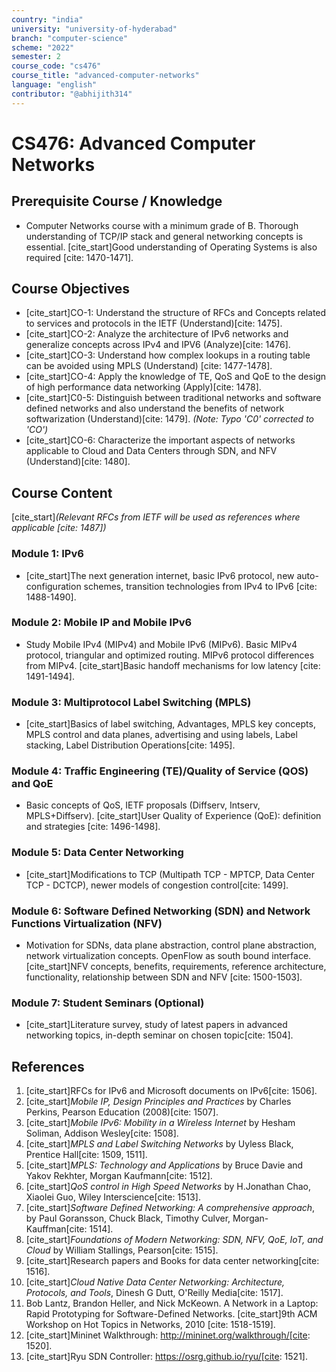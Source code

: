 ```yaml
---
country: "india"
university: "university-of-hyderabad"
branch: "computer-science"
scheme: "2022"
semester: 2
course_code: "cs476" 
course_title: "advanced-computer-networks"
language: "english"
contributor: "@abhijith314"
---
```


# CS476: Advanced Computer Networks

## Prerequisite Course / Knowledge
* Computer Networks course with a minimum grade of B. Thorough understanding of TCP/IP stack and general networking concepts is essential. [cite_start]Good understanding of Operating Systems is also required [cite: 1470-1471].

## Course Objectives
* [cite_start]CO-1: Understand the structure of RFCs and Concepts related to services and protocols in the IETF (Understand)[cite: 1475].
* [cite_start]CO-2: Analyze the architecture of IPv6 networks and generalize concepts across IPv4 and IPV6 (Analyze)[cite: 1476].
* [cite_start]CO-3: Understand how complex lookups in a routing table can be avoided using MPLS (Understand) [cite: 1477-1478].
* [cite_start]CO-4: Apply the knowledge of TE, QoS and QoE to the design of high performance data networking (Apply)[cite: 1478].
* [cite_start]C0-5: Distinguish between traditional networks and software defined networks and also understand the benefits of network softwarization (Understand)[cite: 1479]. *(Note: Typo 'C0' corrected to 'CO')*
* [cite_start]CO-6: Characterize the important aspects of networks applicable to Cloud and Data Centers through SDN, and NFV (Understand)[cite: 1480].

## Course Content
[cite_start]*(Relevant RFCs from IETF will be used as references where applicable [cite: 1487])*

### Module 1: IPv6
* [cite_start]The next generation internet, basic IPv6 protocol, new auto-configuration schemes, transition technologies from IPv4 to IPv6 [cite: 1488-1490].

### Module 2: Mobile IP and Mobile IPv6
* Study Mobile IPv4 (MIPv4) and Mobile IPv6 (MIPv6). Basic MIPv4 protocol, triangular and optimized routing. MIPv6 protocol differences from MIPv4. [cite_start]Basic handoff mechanisms for low latency [cite: 1491-1494].

### Module 3: Multiprotocol Label Switching (MPLS)
* [cite_start]Basics of label switching, Advantages, MPLS key concepts, MPLS control and data planes, advertising and using labels, Label stacking, Label Distribution Operations[cite: 1495].

### Module 4: Traffic Engineering (TE)/Quality of Service (QOS) and QoE
* Basic concepts of QoS, IETF proposals (Diffserv, Intserv, MPLS+Diffserv). [cite_start]User Quality of Experience (QoE): definition and strategies [cite: 1496-1498].

### Module 5: Data Center Networking
* [cite_start]Modifications to TCP (Multipath TCP - MPTCP, Data Center TCP - DCTCP), newer models of congestion control[cite: 1499].

### Module 6: Software Defined Networking (SDN) and Network Functions Virtualization (NFV)
* Motivation for SDNs, data plane abstraction, control plane abstraction, network virtualization concepts. OpenFlow as south bound interface. [cite_start]NFV concepts, benefits, requirements, reference architecture, functionality, relationship between SDN and NFV [cite: 1500-1503].

### Module 7: Student Seminars (Optional)
* [cite_start]Literature survey, study of latest papers in advanced networking topics, in-depth seminar on chosen topic[cite: 1504].

## References
1.  [cite_start]RFCs for IPv6 and Microsoft documents on IPv6[cite: 1506].
2.  [cite_start]*Mobile IP, Design Principles and Practices* by Charles Perkins, Pearson Education (2008)[cite: 1507].
3.  [cite_start]*Mobile IPv6: Mobility in a Wireless Internet* by Hesham Soliman, Addison Wesley[cite: 1508].
4.  [cite_start]*MPLS and Label Switching Networks* by Uyless Black, Prentice Hall[cite: 1509, 1511].
5.  [cite_start]*MPLS: Technology and Applications* by Bruce Davie and Yakov Rekhter, Morgan Kaufmann[cite: 1512].
6.  [cite_start]*QoS control in High Speed Networks* by H.Jonathan Chao, Xiaolei Guo, Wiley Interscience[cite: 1513].
7.  [cite_start]*Software Defined Networking: A comprehensive approach*, by Paul Goransson, Chuck Black, Timothy Culver, Morgan-Kauffman[cite: 1514].
8.  [cite_start]*Foundations of Modern Networking: SDN, NFV, QoE, IoT, and Cloud* by William Stallings, Pearson[cite: 1515].
9.  [cite_start]Research papers and Books for data center networking[cite: 1516].
10. [cite_start]*Cloud Native Data Center Networking: Architecture, Protocols, and Tools*, Dinesh G Dutt, O'Reilly Media[cite: 1517].
11. Bob Lantz, Brandon Heller, and Nick McKeown. A Network in a Laptop: Rapid Prototyping for Software-Defined Networks. [cite_start]9th ACM Workshop on Hot Topics in Networks, 2010 [cite: 1518-1519].
12. [cite_start]Mininet Walkthrough: http://mininet.org/walkthrough/[cite: 1520].
13. [cite_start]Ryu SDN Controller: https://osrg.github.io/ryu/[cite: 1521].